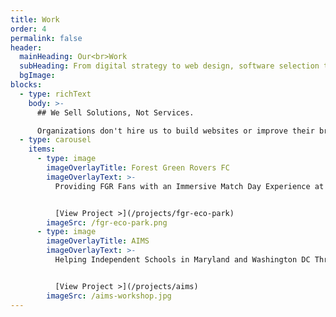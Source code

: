 ```yaml
---
title: Work
order: 4
permalink: false
header:
  mainHeading: Our<br>Work
  subHeading: From digital strategy to web design, software selection to technology consulting, our work is geared toward helping you do good, <i>better</i>.
  bgImage:
blocks:
  - type: richText
    body: >-
      ## We Sell Solutions, Not Services.

      Organizations don't hire us to build websites or improve their branding. They partner with us to fix pain points, improve outcomes, and drive _real_ results. Check out some of our previous work to get an idea of our capabilities and creativity.
  - type: carousel
    items:
      - type: image
        imageOverlayTitle: Forest Green Rovers FC
        imageOverlayText: >-
          Providing FGR Fans with an Immersive Match Day Experience at the World's Greenest Football Stadium.


          [View Project >](/projects/fgr-eco-park)
        imageSrc: /fgr-eco-park.png
      - type: image
        imageOverlayTitle: AIMS
        imageOverlayText: >-
          Helping Independent Schools in Maryland and Washington DC Through Digital Training & Technology Workshops.


          [View Project >](/projects/aims)
        imageSrc: /aims-workshop.jpg
---
```

